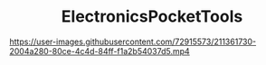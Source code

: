<h1 align="center"> ElectronicsPocketTools </h1>

https://user-images.githubusercontent.com/72915573/211361730-2004a280-80ce-4c4d-84ff-f1a2b54037d5.mp4
